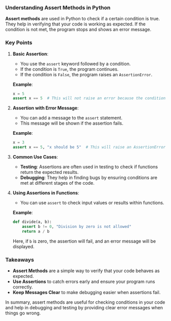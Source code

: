 
### Understanding Assert Methods in Python

**Assert methods** are used in Python to check if a certain condition is true. They help in verifying that your code is working as expected. If the condition is not met, the program stops and shows an error message.

### Key Points

1. **Basic Assertion**:
   - You use the `assert` keyword followed by a condition.
   - If the condition is `True`, the program continues.
   - If the condition is `False`, the program raises an `AssertionError`.

   **Example**:
   ```python
   x = 5
   assert x == 5  # This will not raise an error because the condition is True
   ```

2. **Assertion with Error Message**:
   - You can add a message to the `assert` statement.
   - This message will be shown if the assertion fails.

   **Example**:
   ```python
   x = 3
   assert x == 5, "x should be 5"  # This will raise an AssertionError with the message
   ```

3. **Common Use Cases**:
   - **Testing**: Assertions are often used in testing to check if functions return the expected results.
   - **Debugging**: They help in finding bugs by ensuring conditions are met at different stages of the code.

4. **Using Assertions in Functions**:
   - You can use `assert` to check input values or results within functions.

   **Example**:
   ```python
   def divide(a, b):
       assert b != 0, "Division by zero is not allowed"
       return a / b
   ```

   Here, if `b` is zero, the assertion will fail, and an error message will be displayed.

### Takeaways

- **Assert Methods** are a simple way to verify that your code behaves as expected.
- **Use Assertions** to catch errors early and ensure your program runs correctly.
- **Keep Messages Clear** to make debugging easier when assertions fail.

In summary, assert methods are useful for checking conditions in your code and help in debugging and testing by providing clear error messages when things go wrong.